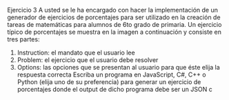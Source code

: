 Ejercicio 3
A usted se le ha encargado con hacer la implementación de un generador de ejercicios de
porcentajes para ser utilizado en la creación de tareas de matemáticas para alumnos de 6to
grado de primaria. Un ejercicio típico de porcentajes se muestra en la imagen a continuación y
consiste en tres partes:
1. Instruction: el mandato que el usuario lee
2. Problem: el ejercicio que el usuario debe resolver
3. Options: las opciones que se presentan al usuario para que éste elija la respuesta
correcta
Escriba un programa en JavaScript, C#, C++ o Python (elija uno de su preferencia) para
generar un ejercicio de porcentajes donde el output de dicho programa debe ser un JSON
c